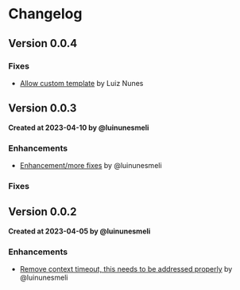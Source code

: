 # Changelog

## Version 0.0.4

### Fixes
* [Allow custom template](https://github.com/luinunesmeli/goscriba/pull/98) by Luiz Nunes

## Version 0.0.3
**Created at 2023-04-10 by @luinunesmeli**

### Enhancements
* [Enhancement/more fixes](https://github.com/luinunesmeli/goscriba/pull/87) by @luinunesmeli
### Fixes

## Version 0.0.2
**Created at 2023-04-05 by @luinunesmeli**

### Enhancements
* [Remove context timeout, this needs to be addressed properly](https://github.com/luinunesmeli/goscriba/pull/60) by @luinunesmeli
